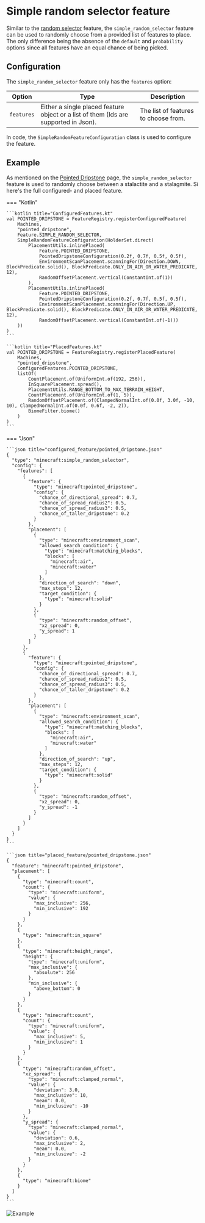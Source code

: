 # Simple random selector feature

Similar to the [random selector](./random-selector.md) feature, the `simple_random_selector` feature can be used to
randomly choose from a provided list of features to place. The only difference being the absence of the `default` and
`probability` options since all features have an equal chance of being picked.

## Configuration

The `simple_random_selector` feature only has the `features` option:

| Option     | Type                                                                                 | Description                          |
|------------|--------------------------------------------------------------------------------------|--------------------------------------|
| `features` | Either a single placed feature object or a list of them (Ids are supported in Json). | The list of features to choose from. |

In code, the `SimpleRandomFeatureConfiguration` class is used to configure the feature.

## Example

As mentioned on the [Pointed Dripstone](pointed-dripstone.md) page, the `simple_random_selector` feature is used to
randomly choose between a stalactite and a stalagmite. Si here's the full configured- and placed feature.

=== "Kotlin"

    ```kotlin title="ConfiguredFeatures.kt"
    val POINTED_DRIPSTONE = FeatureRegistry.registerConfiguredFeature(
        Machines,
        "pointed_dripstone",
        Feature.SIMPLE_RANDOM_SELECTOR,
        SimpleRandomFeatureConfiguration(HolderSet.direct(
            PlacementUtils.inlinePlaced(
                Feature.POINTED_DRIPSTONE,
                PointedDripstoneConfiguration(0.2f, 0.7f, 0.5f, 0.5f),
                EnvironmentScanPlacement.scanningFor(Direction.DOWN, BlockPredicate.solid(), BlockPredicate.ONLY_IN_AIR_OR_WATER_PREDICATE, 12),
                RandomOffsetPlacement.vertical(ConstantInt.of(1))
            ),
            PlacementUtils.inlinePlaced(
                Feature.POINTED_DRIPSTONE,
                PointedDripstoneConfiguration(0.2f, 0.7f, 0.5f, 0.5f),
                EnvironmentScanPlacement.scanningFor(Direction.UP, BlockPredicate.solid(), BlockPredicate.ONLY_IN_AIR_OR_WATER_PREDICATE, 12),
                RandomOffsetPlacement.vertical(ConstantInt.of(-1)))
        ))
    )
    ```

    ```kotlin title="PlacedFeatures.kt"
    val POINTED_DRIPSTONE = FeatureRegistry.registerPlacedFeature(
        Machines,
        "pointed_dripstone",
        ConfiguredFeatures.POINTED_DRIPSTONE,
        listOf(
            CountPlacement.of(UniformInt.of(192, 256)),
            InSquarePlacement.spread(),
            PlacementUtils.RANGE_BOTTOM_TO_MAX_TERRAIN_HEIGHT,
            CountPlacement.of(UniformInt.of(1, 5)),
            RandomOffsetPlacement.of(ClampedNormalInt.of(0.0f, 3.0f, -10, 10), ClampedNormalInt.of(0.0f, 0.6f, -2, 2)),
            BiomeFilter.biome()
        )
    )
    ```

=== "Json"

    ```json title="configured_feature/pointed_dripstone.json"
    {
      "type": "minecraft:simple_random_selector",
      "config": {
        "features": [
          {
            "feature": {
              "type": "minecraft:pointed_dripstone",
              "config": {
                "chance_of_directional_spread": 0.7,
                "chance_of_spread_radius2": 0.5,
                "chance_of_spread_radius3": 0.5,
                "chance_of_taller_dripstone": 0.2
              }
            },
            "placement": [
              {
                "type": "minecraft:environment_scan",
                "allowed_search_condition": {
                  "type": "minecraft:matching_blocks",
                  "blocks": [
                    "minecraft:air",
                    "minecraft:water"
                  ]
                },
                "direction_of_search": "down",
                "max_steps": 12,
                "target_condition": {
                  "type": "minecraft:solid"
                }
              },
              {
                "type": "minecraft:random_offset",
                "xz_spread": 0,
                "y_spread": 1
              }
            ]
          },
          {
            "feature": {
              "type": "minecraft:pointed_dripstone",
              "config": {
                "chance_of_directional_spread": 0.7,
                "chance_of_spread_radius2": 0.5,
                "chance_of_spread_radius3": 0.5,
                "chance_of_taller_dripstone": 0.2
              }
            },
            "placement": [
              {
                "type": "minecraft:environment_scan",
                "allowed_search_condition": {
                  "type": "minecraft:matching_blocks",
                  "blocks": [
                    "minecraft:air",
                    "minecraft:water"
                  ]
                },
                "direction_of_search": "up",
                "max_steps": 12,
                "target_condition": {
                  "type": "minecraft:solid"
                }
              },
              {
                "type": "minecraft:random_offset",
                "xz_spread": 0,
                "y_spread": -1
              }
            ]
          }
        ]
      }
    }
    ```

    ```json title="placed_feature/pointed_dripstone.json"
    {
      "feature": "minecraft:pointed_dripstone",
      "placement": [
        {
          "type": "minecraft:count",
          "count": {
            "type": "minecraft:uniform",
            "value": {
              "max_inclusive": 256,
              "min_inclusive": 192
            }
          }
        },
        {
          "type": "minecraft:in_square"
        },
        {
          "type": "minecraft:height_range",
          "height": {
            "type": "minecraft:uniform",
            "max_inclusive": {
              "absolute": 256
            },
            "min_inclusive": {
              "above_bottom": 0
            }
          }
        },
        {
          "type": "minecraft:count",
          "count": {
            "type": "minecraft:uniform",
            "value": {
              "max_inclusive": 5,
              "min_inclusive": 1
            }
          }
        },
        {
          "type": "minecraft:random_offset",
          "xz_spread": {
            "type": "minecraft:clamped_normal",
            "value": {
              "deviation": 3.0,
              "max_inclusive": 10,
              "mean": 0.0,
              "min_inclusive": -10
            }
          },
          "y_spread": {
            "type": "minecraft:clamped_normal",
            "value": {
              "deviation": 0.6,
              "max_inclusive": 2,
              "mean": 0.0,
              "min_inclusive": -2
            }
          }
        },
        {
          "type": "minecraft:biome"
        }
      ]
    }
    ```

![Example](https://i.imgur.com/G1ccC52.jpeg)